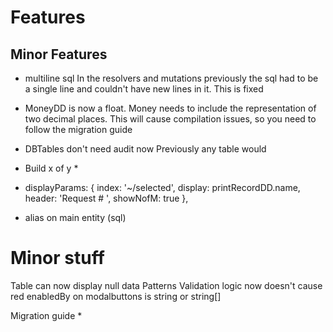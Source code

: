 # Features


## Minor Features
* multiline sql
In the resolvers and mutations previously the sql had to be a single line and couldn't have new lines in it. This is fixed

* MoneyDD is now a float.
Money needs to include the representation of two decimal places. This will cause compilation issues, so you need to follow the migration guide

* DBTables don't need audit now
Previously any table would

* Build x of y
  *   
* displayParams: { index: '~/selected', display: printRecordDD.name, header: 'Request # ', showNofM: true },
* alias on main entity (sql) 

# Minor stuff
Table can now display null data
Patterns
Validation logic now doesn't cause red
enabledBy on modalbuttons is string or string[]

Migration guide
* 
